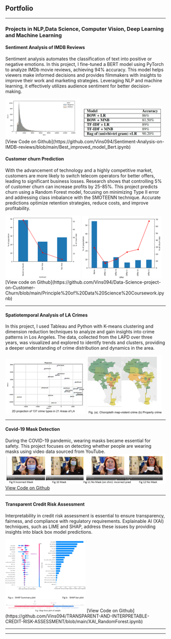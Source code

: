 ## Portfolio

---

### Projects in NLP,Data Science, Computer Vision, Deep Learning and Machine Learning 

#### Sentiment Analysis of IMDB Reviews
Sentiment analysis automates the classification of text into positive or negative emotions. In this project, I fine-tuned a BERT model using PyTorch to analyze IMDb movie reviews, achieving 94% accuracy. This model helps viewers make informed decisions and provides filmmakers with insights to improve their work and marketing strategies. Leveraging NLP and machine learning, it effectively utilizes audience sentiment for better decision-making.

<img src="images/Sentiment_Analysis.png?raw=true" style="width: 47%; display: inline-block;">
<img src="images/Performance_sentiment_Analysis.png?raw=true" style="width: 50%;">
[View Code on Github](https://github.com/Vins094/Sentiment-Analysis-on-IMDB-reviews/blob/main/Best_improved_model_Bert.ipynb)

#### Customer churn Prediction
With the advancement of technology and a highly competitive market, customers are more likely to switch telecom operators for better offers, leading to significant business losses. Research shows that controlling 5% of customer churn can increase profits by 25-85%. This project predicts churn using a Random Forest model, focusing on minimizing Type II error and addressing class imbalance with the SMOTEENN technique. Accurate predictions optimize retention strategies, reduce costs, and improve profitability.

<img src="images/Contract_churn.png?raw=true" style="width: 47%; display: inline-block;">
<img src="images/Offer_churn.png?raw=true" style="width: 50%;">
[View code on Github](https://github.com/Vins094/Data-Science-project-on-Customer-Churn/blob/main/Principle%20of%20Data%20Science%20Coursework.ipynb)

---
#### Spatiotemporal Analysis of LA Crimes
In this project, I used Tableau and Python with K-means clustering and dimension reduction techniques to analyze and gain insights into crime patterns in Los Angeles. The data, collected from the LAPD over three years, was visualized and explored to identify trends and clusters, providing a deeper understanding of crime distribution and dynamics in the area.

<img src="images/MDS_LA.png?raw=true" style="width: 50%;">
<img src="images/Types_of_crime.png?raw=true" style="width: 47%;">

---
#### Covid-19 Mask Detection
During the COVID-19 pandemic, wearing masks became essential for safety. This project focuses on detecting whether people are wearing masks using video data sourced from YouTube.
<img src="images/Mask_detection.png?raw=true"/>
[View Code on Github](https://github.com/Vins094/Mask-detection-using-Computer-Vision/blob/main/test_functions_v3.ipynb/)


---
#### Transparent Credit Risk Assessment
Interpretability in credit risk assessment is essential to ensure transparency, fairness, and compliance with regulatory requirements. Explainable AI (XAI) techniques, such as LIME and SHAP, address these issues by providing insights into black box model predictions.

<img src="images/SHAP_values.png?raw=true" style="width: 50%;">
<img src="images/Lime_values.png?raw=true" style="width: 50%;">
[View Code on Github](https://github.com/Vins094/TRANSPARENT-AND-INTERPRETABLE-CREDIT-RISK-ASSESSMENT/blob/main/XAI_RandomForest.ipynb)



<!--### Category Name 2

- [Project 1 Title](http://example.com/)
- [Project 2 Title](http://example.com/)
- [Project 3 Title](http://example.com/)
- [Project 4 Title](http://example.com/)
- [Project 5 Title](http://example.com/)-->

---




---
